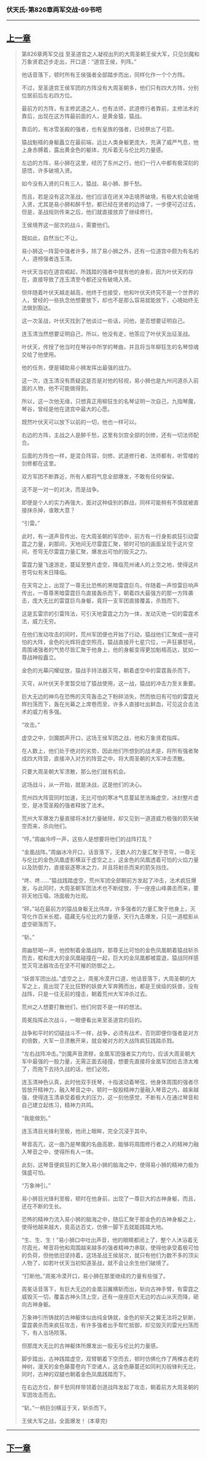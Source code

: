 ### 伏天氏-第826章两军交战-69书吧

--------
[上一章](./cf7a96d1681c27377db9516393e9d8f3.md)
--------


>
>
>
>第826章两军交战
>至圣道宫之人凝视出列的大周圣朝王侯大军，只见剑魔和万象贤君迈步走出，开口道：“道宫王侯，列阵。”
>
>他话音落下，顿时所有王侯强者全部踏步而出，同样化作一个个方阵。
>
>不过，至圣道宫王侯军团的方阵没有大周圣朝多，他们只有四大方阵，分别位居前后左右四方位。
>
>最前方的方阵，有主修武道之人，也有法师，武道修行者靠前，主修法术的靠后，出现在这方阵最前面的人，是黄金猿，猿战。
>
>靠后的，有冰雪圣殿的强者，也有皇族的强者，已经祭出了弓箭。
>
>猿战魁梧的身躯矗立在最前端，远比人类身躯更庞大，充满了威严气息，他上身赤膊着，露出黄金色的躯体，充斥着无与伦比的力量感。
>
>左边的方阵，易小狮在这里，经历了东州之行，他们一行人中都有极深刻的感悟，许多破境入贤。
>
>如今没有入贤的只有三人，猿战、易小狮、醉千愁。
>
>而且，若是没有这次圣战，他们应该在闭关冲击境界破境，有极大机会破境入贤，尤其是易小狮和醉千愁，都已经在贤者的边缘了，一步便可迈过去，但是，圣战规则传来之后，他们就直接放弃了继续修行。
>
>王侯境界这一层次的战斗，需要他们。
>
>既如此，自然当仁不让。
>
>易小狮这一阵营中强者许多，除了易小狮之外，还有一位道宫中颇为有名的人，道榜强者连玉清。
>
>叶伏天当初在道宫崛起，所践踏的强者中就有他的身影，因为叶伏天的存在，直接导致了连玉清至今都还没有破境入贤。
>
>但伴随着叶伏天越走越高，他终于也接受，他和叶伏天终究不是一个世界的人，曾经的一些执念他想要放下，却也不是那么容易就能放下，心境始终无法做到豁达。
>
>这一次圣战，叶伏天找到了他谈过一些话，问他，是否想要证明自己。
>
>连玉清当然想要证明自己，所以，他没有走，他答应了叶伏天出征圣战。
>
>叶伏天，传授了他当时在琴谷中所学的琴曲，并且将当年柳狂生的名琴惊魂交给了他使用。
>
>他的任务，便是辅助易小狮发挥出最强的战力。
>
>这一次，连玉清没有质疑这是否是对他的轻视，易小狮也是九州问道杀入前面的人物，他不可能做得到。
>
>所以，这一次他无缘，只想真正用柳狂生的名琴证明一次自己，九指琴魔，琴谷，曾经是他在道宫中最大的心愿。
>
>既然叶伏天可以放下以前的一切，他也一样可以。
>
>右边的方阵，主战之人是醉千愁，这里有剑宫全部的剑修，还有一切法师配合。
>
>后面的方阵也一样，是混合阵容，剑修、武道修行者、法师都有，听雪楼的剑修都在这里。
>
>双方军团不断靠近，所有人都将气息全部爆发，不敢有任何保留。
>
>这不是一对一的对决，而是战争。
>
>即便是个人的实力再强大，面对这种级别的群战，同样可能稍有不慎就被直接抹杀掉，谁敢大意？
>
>“引雷。”
>
>此时，有一道声音传出，在大周圣朝的军团中，前方有一行身影疯狂引动雷霆之力量，刹那间，天地间无尽雷霆汇聚，顿时可怕的画面呈现于这片空间，苍穹无尽雷霆力量汇聚，爆发出可怕的毁灭之力。
>
>雷霆力量飞速游走，蔓延至整片虚空，降临荒州诸人的上空之地，使得这片苍穹似有末日降临。
>
>在天穹之上，出现了一尊无比恐怖的黑暗雷霆巨鸟，伴随着一声惊雷巨响声传出，一尊尊黑暗雷霆巨鸟直接轰杀而下，朝着四大最强方的那一方阵袭击，庞大无比的雷霆巨鸟身躯，竟将一支军团直接覆盖，杀戮而下。
>
>这是玄雷宗的引雷阵法，可引天地雷霆之力为一体，发动灭绝一切的雷霆术法，威力无穷。
>
>在他们发动攻击的同时，荒州军团便也开始了行动，猿战他们汇聚成一座可怕的大阵，金色的光辉将虚空照亮，猿战直接开七星穴位，一声狂暴怒吼，周围诸强者的气势尽皆汇聚于他身上，他的身躯变得更加魁梧高达，犹如一尊战神般矗立。
>
>金色的光幕闪耀绽放，猿战手持法器灭穹，朝着虚空中的雷霆轰杀而下。
>
>灭穹，从叶伏天手里暂交给了猿战使用，这一战，猿战的冲击力至关重要。
>
>巨大无边的神鸟在恐怖的灭穹轰击之下粉碎消失，然而依旧有可怕的雷霆光辉扫荡而下，轰在光幕之上席卷而至，许多人直接吐出鲜血，可见这合击法术的威力有多强。
>
>“攻击。”
>
>虚空之中，剑魔朗声开口，这场王侯军团之战，他和万象贤君指挥。
>
>在人数上，他们处于绝对的劣势，因此他们所想到的战术是，将所有强者聚成四大阵营，直接冲入对方的阵营之中，将大周圣朝的大军冲击溃散。
>
>只要大周圣朝大军溃散，那么他们就有机会。
>
>这场战斗，从一开始，就是决战，这是他们的决心。
>
>荒州四大阵营同时加速，无比可怕的寒冰气息蔓延至浩瀚虚空，冰封整片虚空，是冰雪圣殿的强者释放了法术。
>
>荒州大军爆发力量直接将冰封力量破除，却又见到一道道威力极强的箭矢破空而来，杀向他们。
>
>“哼。”周幽冷哼一声，这些人是想要将他们的战阵打乱？
>
>“金凰战阵。”周幽冰冷开口，话音落下，无数人的力量汇聚于苍穹，一尊无与伦比的金色凤凰虚影横亘于虚空之上，这金色的凤凰透着可怕的火焰力量以及防御力，直接驱逐寒冰之力，并且将射杀而来的箭矢挡住。
>
>“咚、咚……”猿战践踏虚空，荒州军团全部朝前方发起了冲击，法术疯狂爆发，与此同时，大周圣朝军团法术也不断绽放，于一座座山峰袭击而来，要将天地压塌，场面极为壮观。
>
>“砰。”站在最前方的猿战身躯无比伟岸，许多强者的力量汇聚于他身上，灭穹化作百米长棍，蕴藏无与伦比的力量感，天行九击爆发，只见一道棍影从虚空砸落而下。
>
>“斩。”
>
>周幽怒喝一声，他控制着金凰战阵，那尊无比可怕的金色凤凰朝着猿战斩杀而去，棍和庞大的金凤凰碰撞在一起，巨大的金凤凰都被震退，猿战同样感觉灭穹法器攻击在坚不可摧的防御之上。
>
>“妖兽军团出战。”虚空之上，周冕冷漠开口道，他话音落下，大周圣朝的大军之上，竟出现了无比狂野的妖兽大军奔腾而出，都是王侯级的妖兽，没有战阵，只是一往无前的撞击，朝着荒州大军冲杀过去。
>
>荒州之人想要打散他们，他们何尝不是一样的想法。
>
>周冕指挥此次战斗，一眼便看出来至圣道宫的目的。
>
>战争和平时的切磋战斗不一样，战争，必须有战术，否则即便你强者是对方的倍数，大军一旦溃散开来，就会被对方的大战阵疯狂践踏杀戮。
>
>“左右战阵冲击。”剑魔声音肃穆，金凰军团强者实力均匀，应该大周圣朝大军中最强的一股力量，无需正面去碰撞，想要先直接将金凰军团给击溃太难了，而拖下去持久战的话，他们必败。
>
>连玉清神色认真，此时他双手抚琴，十指波动着琴弦，他身体周围的强者尽皆放开精神力，融入琴音之中，顿时一股股精神力量融入琴音之内，越来越强，使得连玉清承受着极大的压力，这一刻他感觉，不断有人在通过琴音和自己建立起练习，精神力共鸣。
>
>“我能做到。”
>
>连玉清目光锋利至极，他闭上眼眸，完全沉浸于其中。
>
>琴音高亢，这一曲乃是琴魔的名曲高歌，能够将周围修行者之人的精神力融入琴音之中，使得所有人一体。
>
>此刻，这琴音便疯狂的汇聚入易小狮的脑海之中，使得易小狮的精神力极为强盛可怕。
>
>“万象神引。”
>
>易小狮目光锋利至极，顿时在他身前，出现了一尊巨大的古神身躯，而且，还在不断的生长。
>
>恐怖的精神力流入易小狮的脑海之中，随后汇聚于那金色的古神身躯之上，使得他越来越大，竟高达百丈，仿佛一脚下去就能践踏大地。
>
>“生、生、生！”易小狮口中吐出声音，他的眼睛都闭上了，整个人沐浴着无尽霞光，琴音将他和周围越来越多的强者精神力串联，使得他承受着极可怕的负荷，但他依旧坚持着，这场圣战王侯层次，就只有他们为数不多的顶尖人物了，如若叶伏天当初知道圣战，就不会让余生他们破境了。
>
>“打断他。”周冕冷漠开口，易小狮在那里继续的力量有些强了。
>
>周冕话音落下，有巨大无边的金凰羽翼横斩而出，斩向古神手臂，有雷霆之威毁灭一切，覆盖古神头顶上空，还有一座座巨大无边的古山从天而降，砸向古神身躯。
>
>万象神引所铸就的古神躯体似由纯金铸就，金色的斩天之翼无法将之斩断，雷霆袭杀而来疯狂攻击，有许多强者出手帮忙抵御，却见毁灭的雷光扫荡而下，有人当场陨落。
>
>但那庞大无比的古神躯体所爆发出一股无与伦比的力量感。
>
>脚步踏出，古神践踏虚空，双臂朝着下空而去，顿时仿佛化作了两棵古老的神树，漫天的金色藤蔓卷向下空诸人，这金色藤蔓还如同利刃般锋利无比，同时，古神的双腿也朝着金色凤凰践踏而下。
>
>在右边方位，醉千愁同样带领着剑道战阵发起了攻击，朝着前方大周圣朝的军团攻击而去。
>
>“斩。”一柄巨剑横亘于天，斩杀而下。
>
>王侯大军之战，全面爆发！
>(本章完)
>
>

--------
[下一章](./52e64949e0d84ec5a99c4f0760a112b4.md)
--------
